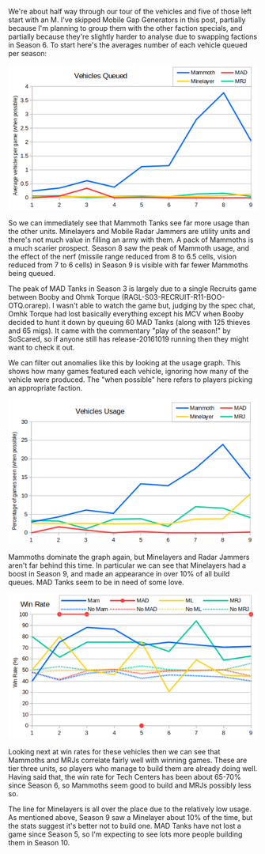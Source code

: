 We're about half way through our tour of the vehicles and five of those left start with an M.  I've skipped Mobile Gap Generators in this post, partially because I'm planning to group them with the other faction specials, and partially because they're slightly harder to analyse due to swapping factions in Season 6.  To start here's the averages number of each vehicle queued per season:

![Mammoths, Minelayers, MAD Tanks and MRJs Queued](028_MMMMQueued.png)

So we can immediately see that Mammoth Tanks see far more usage than the other units.  Minelayers and Mobile Radar Jammers are utility units and there's not much value in filling an army with them.  A pack of Mammoths is a much scarier prospect.  Season 8 saw the peak of Mammoth usage, and the effect of the nerf (missile range reduced from 8 to 6.5 cells, vision reduced from 7 to 6 cells) in Season 9 is visible with far fewer Mammoths being queued.

The peak of MAD Tanks in Season 3 is largely due to a single Recruits game between Booby and Ohmk Torque (RAGL-S03-RECRUIT-R11-BOO-OTQ.orarep).  I wasn't able to watch the game but, judging by the spec chat, Omhk Torque had lost basically everything except his MCV when Booby decided to hunt it down by queuing 60 MAD Tanks (along with 125 thieves and 65 migs).  It came with the commentary "play of the season!" by SoScared, so if anyone still has release-20161019 running then they might want to check it out.

We can filter out anomalies like this by looking at the usage graph.  This shows how many games featured each vehicle, ignoring how many of the vehicle were produced.  The "when possible" here refers to players picking an appropriate faction.

![Mammoths, Minelayers, MAD Tanks and MRJs Usage](028_MMMMUsage.png)

Mammoths dominate the graph again, but Minelayers and Radar Jammers aren't far behind this time. In particular we can see that Minelayers had a boost in Season 9, and made an appearance in over 10% of all build queues.  MAD Tanks seem to be in need of some love.

![Mammoths, Minelayers, MAD Tanks and MRJs Win Rates](028_MMMMWinRate.png)

Looking next at win rates for these vehicles then we can see that Mammoths and MRJs correlate fairly well with winning games. These are tier three units, so players who manage to build them are already doing well.  Having said that, the win rate for Tech Centers has been about 65-70% since Season 6, so Mammoths seem good to build and MRJs possibly less so.

The line for Minelayers is all over the place due to the relatively low usage.  As mentioned above, Season 9 saw a Minelayer about 10% of the time, but the stats suggest it's better not to build one.  MAD Tanks have not lost a game since Season 5, so I'm expecting to see lots more  people building them in Season 10.
